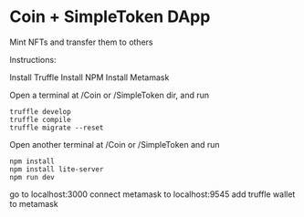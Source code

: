 # Coin + SimpleToken DApp

Mint NFTs and transfer them to others

Instructions:

Install Truffle
Install NPM
Install Metamask


Open a terminal at /Coin or /SimpleToken dir, and run
```
truffle develop
truffle compile
truffle migrate --reset
```

Open another terminal at /Coin or /SimpleToken and run
```
npm install
npm install lite-server
npm run dev
```

go to localhost:3000
connect metamask to localhost:9545
add truffle wallet to metamask